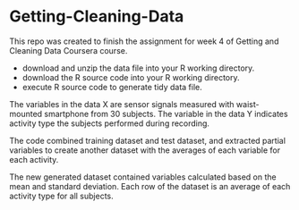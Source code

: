 # Getting-Cleaning-Data

This repo was created to finish the assignment for week 4 of Getting and Cleaning Data Coursera course.

* download and unzip the data file into your R working directory.
* download the R source code into your R working directory.
* execute R source code to generate tidy data file.

The variables in the data X are sensor signals measured with waist-mounted smartphone from 30 subjects. The variable in the data Y indicates activity type the subjects performed during recording.

The code combined training dataset and test dataset, and extracted partial variables to create another dataset with the averages of each variable for each activity.

The new generated dataset contained variables calculated based on the mean and standard deviation. Each row of the dataset is an average of each activity type for all subjects.
